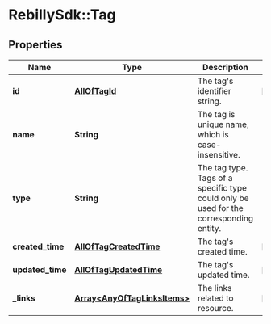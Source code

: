 # RebillySdk::Tag

## Properties
Name | Type | Description | Notes
------------ | ------------- | ------------- | -------------
**id** | [**AllOfTagId**](AllOfTagId.md) | The tag&#x27;s identifier string. | [optional] 
**name** | **String** | The tag is unique name, which is case-insensitive. | 
**type** | **String** | The tag type. Tags of a specific type could only be used for the corresponding entity. | 
**created_time** | [**AllOfTagCreatedTime**](AllOfTagCreatedTime.md) | The tag&#x27;s created time. | [optional] 
**updated_time** | [**AllOfTagUpdatedTime**](AllOfTagUpdatedTime.md) | The tag&#x27;s updated time. | [optional] 
**_links** | [**Array&lt;AnyOfTagLinksItems&gt;**](.md) | The links related to resource. | [optional] 

